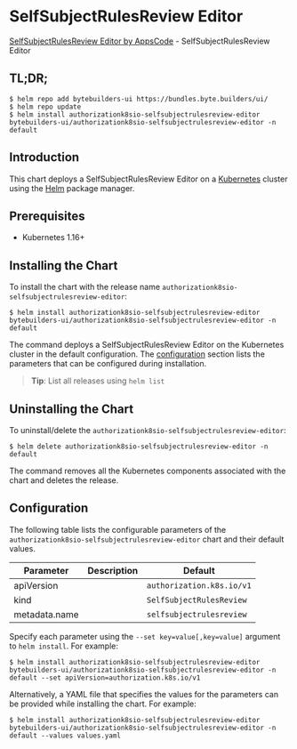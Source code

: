 # SelfSubjectRulesReview Editor

[SelfSubjectRulesReview Editor by AppsCode](https://byte.builders) - SelfSubjectRulesReview Editor

## TL;DR;

```console
$ helm repo add bytebuilders-ui https://bundles.byte.builders/ui/
$ helm repo update
$ helm install authorizationk8sio-selfsubjectrulesreview-editor bytebuilders-ui/authorizationk8sio-selfsubjectrulesreview-editor -n default
```

## Introduction

This chart deploys a SelfSubjectRulesReview Editor on a [Kubernetes](http://kubernetes.io) cluster using the [Helm](https://helm.sh) package manager.

## Prerequisites

- Kubernetes 1.16+

## Installing the Chart

To install the chart with the release name `authorizationk8sio-selfsubjectrulesreview-editor`:

```console
$ helm install authorizationk8sio-selfsubjectrulesreview-editor bytebuilders-ui/authorizationk8sio-selfsubjectrulesreview-editor -n default
```

The command deploys a SelfSubjectRulesReview Editor on the Kubernetes cluster in the default configuration. The [configuration](#configuration) section lists the parameters that can be configured during installation.

> **Tip**: List all releases using `helm list`

## Uninstalling the Chart

To uninstall/delete the `authorizationk8sio-selfsubjectrulesreview-editor`:

```console
$ helm delete authorizationk8sio-selfsubjectrulesreview-editor -n default
```

The command removes all the Kubernetes components associated with the chart and deletes the release.

## Configuration

The following table lists the configurable parameters of the `authorizationk8sio-selfsubjectrulesreview-editor` chart and their default values.

|   Parameter   | Description |               Default                |
|---------------|-------------|--------------------------------------|
| apiVersion    |             | <code>authorization.k8s.io/v1</code> |
| kind          |             | <code>SelfSubjectRulesReview</code>  |
| metadata.name |             | <code>selfsubjectrulesreview</code>  |


Specify each parameter using the `--set key=value[,key=value]` argument to `helm install`. For example:

```console
$ helm install authorizationk8sio-selfsubjectrulesreview-editor bytebuilders-ui/authorizationk8sio-selfsubjectrulesreview-editor -n default --set apiVersion=authorization.k8s.io/v1
```

Alternatively, a YAML file that specifies the values for the parameters can be provided while
installing the chart. For example:

```console
$ helm install authorizationk8sio-selfsubjectrulesreview-editor bytebuilders-ui/authorizationk8sio-selfsubjectrulesreview-editor -n default --values values.yaml
```
